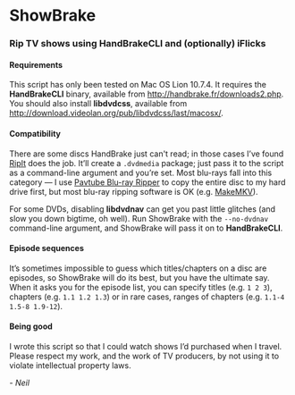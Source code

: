 # ShowBrake
### Rip TV shows using HandBrakeCLI and (optionally) iFlicks

#### Requirements

This script has only been tested on Mac OS Lion 10.7.4. It requires the **HandBrakeCLI** binary, available from <http://handbrake.fr/downloads2.php>. You should also install **libdvdcss**, available from <http://download.videolan.org/pub/libdvdcss/last/macosx/>.

#### Compatibility

There are some discs HandBrake just can't read; in those cases I’ve found [RipIt](http://thelittleappfactory.com/ripit/) does the job. It’ll create a `.dvdmedia` package; just pass it to the script as a command-line argument and you’re set. Most blu-rays fall into this category — I use [Pavtube Blu-ray Ripper](http://www.pavtube.com/blu-ray-ripper-mac/) to copy the entire disc to my hard drive first, but most blu-ray ripping software is OK (e.g. [MakeMKV](http://www.makemkv.com/)).

For some DVDs, disabling **libdvdnav** can get you past little glitches (and slow you down bigtime, oh well). Run ShowBrake with the `--no-dvdnav` command-line argument, and ShowBrake will pass it on to **HandBrakeCLI**.

#### Episode sequences

It’s sometimes impossible to guess which titles/chapters on a disc are episodes, so ShowBrake will do its best, but you have the ultimate say. When it asks you for the episode list, you can specify titles (e.g. `1 2 3`), chapters (e.g. `1.1 1.2 1.3`) or in rare cases, ranges of chapters (e.g. `1.1-4 1.5-8 1.9-12`).

#### Being good

I wrote this script so that I could watch shows I’d purchased when I travel. Please respect my work, and the work of TV producers, by not using it to violate intellectual property laws.

*- Neil*